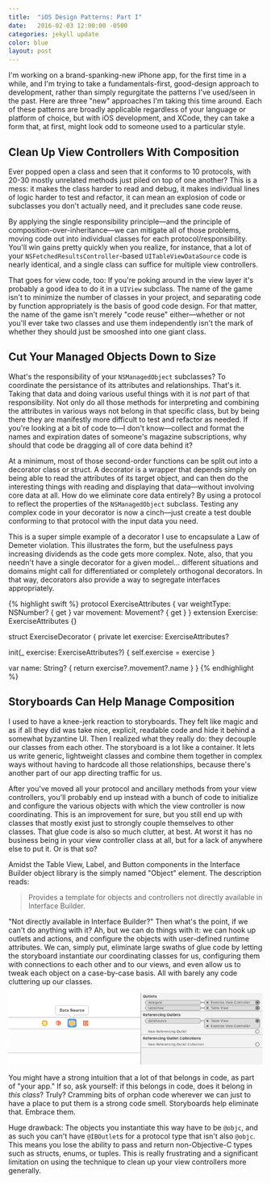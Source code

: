 ```yaml
---
title:  "iOS Design Patterns: Part I"
date:   2016-02-03 12:00:00 -0500
categories: jekyll update
color: blue
layout: post
---
```

I'm working on a brand-spanking-new iPhone app, for the first time in a while, and I'm trying to take a fundamentals-first, good-design approach to development, rather than simply regurgitate the patterns I've used/seen in the past. Here are three "new" approaches I'm taking this time around. Each of these patterns are broadly applicable regardless of your language or platform of choice, but with iOS development, and XCode, they can take a form that, at first, might look odd to someone used to a particular style.

## Clean Up View Controllers With Composition

Ever popped open a class and seen that it conforms to 10 protocols, with 20-30 mostly unrelated methods just piled on top of one another? This is a mess: it makes the class harder to read and debug, it makes individual lines of logic harder to test and refactor, it can mean an explosion of code or subclasses you don't actually need, and it precludes sane code reuse.

By applying the single responsibility principle—and the principle of composition-over-inheritance—we can mitigate all of those problems, moving code out into individual classes for each protocol/responsibility. You'll win gains pretty quickly when you realize, for instance, that a lot of your `NSFetchedResultsController`-based `UITableViewDataSource` code is nearly identical, and a single class can suffice for multiple view controllers.

That goes for view code, too: If you're poking around in the view layer it's probably a good idea to do it in a `UIView` subclass. The name of the game isn't to minimize the number of classes in your project, and separating code by function appropriately is the basis of good code design. For that matter, the name of the game isn't merely "code reuse" either—whether or not you'll ever take two classes and use them independently isn't the mark of whether they should just be smooshed into one giant class.

## Cut Your Managed Objects Down to Size

What's the responsibility of your `NSManagedObject` subclasses? To coordinate the persistance of its attributes and relationships. That's it. Taking that data and doing various useful things with it is *not* part of that responsibility. Not only do all those methods for interpreting and combining the attributes in various ways not belong in that specific class, but by being there they are manifestly more difficult to test and refactor as needed. If you're looking at a bit of code to—I don't know—collect and format the names and expiration dates of someone's magazine subscriptions, why should that code be dragging all of core data behind it?

At a minimum, most of those second-order functions can be split out into a decorator class or struct. A decorator is a wrapper that depends simply on being able to read the attributes of its target object, and can then do the interesting things with reading and displaying that data—without involving core data at all. How do we eliminate core data entirely? By using a protocol to reflect the properties of the `NSManagedObject` subclass. Testing any complex code in your decorator is now a cinch—just create a test double conforming to that protocol with the input data you need.

This is a super simple example of a decorator I use to encapsulate a Law of Demeter violation. This illustrates the form, but the usefulness pays increasing dividends as the code gets more complex. Note, also, that you needn't have a single decorator for a given model... different situations and domains might call for differentiated or completely orthogonal decorators. In that way, decorators also provide a way to segregate interfaces appropriately.

{% highlight swift %}
protocol ExerciseAttributes {
  var weightType: NSNumber? { get }
  var movement: Movement? { get }
}
extension Exercise: ExerciseAttributes {}

struct ExerciseDecorator {
  private let exercise: ExerciseAttributes?

  init(_ exercise: ExerciseAttributes?) {
    self.exercise = exercise
  }

  var name: String? {
    return exercise?.movement?.name
  }
}
{% endhighlight %}

## Storyboards Can Help Manage Composition

I used to have a knee-jerk reaction to storyboards. They felt like magic and as if all they did was take nice, explicit, readable code and hide it behind a somewhat byzantine UI. Then I realized what they really do: they decouple our classes from each other. The storyboard is a lot like a container. It lets us write generic, lightweight classes and combine them together in complex ways without having to hardcode all those relationships, because there's another part of our app directing traffic for us.

After you've moved all your protocol and ancillary methods from your view controllers, you'll probably end up instead with a bunch of code to initialize and configure the various objects with which the view controller is now coordinating. This is an improvement for sure, but you still end up with classes that mostly exist just to strongly couple themselves to other classes. That glue code is also so much clutter, at best. At worst it has no business being in your view controller class at all, but for a lack of anywhere else to put it. Or is that so?

Amidst the Table View, Label, and Button components in the Interface Builder object library is the simply named "Object" element. The description reads:

> Provides a template for objects and controllers not directly available in Interface Builder.

"Not directly available in Interface Builder?" Then what's the point, if we can't do anything with it? Ah, but we can do things with it: we can hook up outlets and actions, and configure the objects with user-defined runtime attributes. We can, simply put, eliminate large swaths of glue code by letting the storyboard instantiate our coordinating classes for us, configuring them with connections to each other and to our views, and even allow us to tweak each object on a case-by-case basis. All with barely any code cluttering up our classes.

<div class="image"><img class="fullbleed" src="/assets/ios-design-patterns-part-i-interface-builder.png" title="Interface Builder screenshot showing custom Object with connections inspector open"></div>

You might have a strong intuition that a lot of that belongs in code, as part of "your app." If so, ask yourself: if this belongs in code, does it belong in *this class*? Truly? Cramming bits of orphan code wherever we can just to have a place to put them is a strong code smell. Storyboards help eliminate that. Embrace them.

Huge drawback: The objects you instantiate this way have to be `@objc`, and as such you can't have `@IBOutlet`s for a protocol type that isn't also `@objc`. This means you lose the ability to pass and return non-Objective-C types such as structs, enums, or tuples. This is really frustrating and a significant limitation on using the technique to clean up your view controllers more generally.

